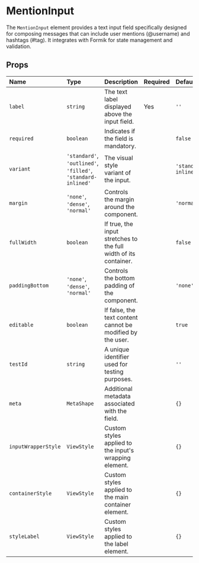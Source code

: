 # MentionInput

The `MentionInput` element provides a text input field specifically designed for composing messages that can include user mentions (@username) and hashtags (#tag). It integrates with Formik for state management and validation.

## Props

| Name | Type | Description | Required | Default |
| :--- | :--- | :---------- | :------- | :------ |
| `label` | `string` | The text label displayed above the input field. | Yes | `''` |
| `required` | `boolean` | Indicates if the field is mandatory. | | `false` |
| `variant` | `'standard'`, `'outlined'`, `'filled'`, `'standard-inlined'` | The visual style variant of the input. | | `'standard-inlined'` |
| `margin` | `'none'`, `'dense'`, `'normal'` | Controls the margin around the component. | | `'normal'` |
| `fullWidth` | `boolean` | If true, the input stretches to the full width of its container. | | `false` |
| `paddingBottom` | `'none'`, `'dense'`, `'normal'` | Controls the bottom padding of the component. | | `'none'` |
| `editable` | `boolean` | If false, the text content cannot be modified by the user. | | `true` |
| `testId` | `string` | A unique identifier used for testing purposes. | | `''` |
| `meta` | `MetaShape` | Additional metadata associated with the field. | | `{}` |
| `inputWrapperStyle` | `ViewStyle` | Custom styles applied to the input's wrapping element. | | `{}` |
| `containerStyle` | `ViewStyle` | Custom styles applied to the main container element. | | `{}` |
| `styleLabel` | `ViewStyle` | Custom styles applied to the label element. | | `{}` |